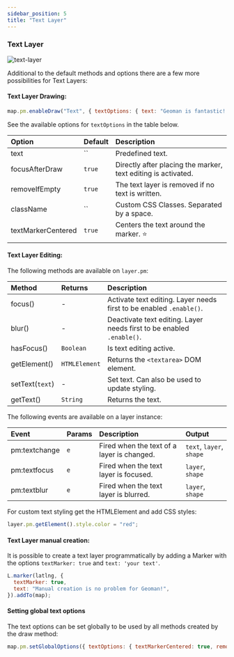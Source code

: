 ```yaml
---
sidebar_position: 5
title: "Text Layer"
---
```

### Text Layer

![text-layer](https://assets.geoman.io//assets/text-layer.gif)

Additional to the default methods and options there are a few more possibilities for Text Layers:

#### Text Layer Drawing:

```js
map.pm.enableDraw("Text", { textOptions: { text: "Geoman is fantastic! 🚀", textMarkerCentered: true } });
```

See the available options for `textOptions` in the table below.

| Option         | Default | Description                                                   |
| :------------- | :------ | :------------------------------------------------------------ |
| text           | ``      | Predefined text.                                              |
| focusAfterDraw | `true`  | Directly after placing the marker, text editing is activated. |
| removeIfEmpty  | `true`  | The text layer is removed if no text is written.              |
| className      | ``      | Custom CSS Classes. Separated by a space.                     |
| textMarkerCentered| `true`  | Centers the text around the marker. ⭐                     |

#### Text Layer Editing:

The following methods are available on `layer.pm`:

| Method          | Returns       | Description                                                           |
| :-------------- | :------------ | :-------------------------------------------------------------------- |
| focus()         | -             | Activate text editing. Layer needs first to be enabled `.enable()`.   |
| blur()          | -             | Deactivate text editing. Layer needs first to be enabled `.enable()`. |
| hasFocus()      | `Boolean`     | Is text editing active.                                               |
| getElement()    | `HTMLElement` | Returns the `<textarea>` DOM element.                                 |
| setText(`text`) | -             | Set text. Can also be used to update styling.                                                            |
| getText()       | `String`      | Returns the text.                                                     |

The following events are available on a layer instance:

| Event         | Params | Description                                | Output                   |
| :------------ | :----- | :----------------------------------------- | :----------------------- |
| pm:textchange | `e`    | Fired when the text of a layer is changed. | `text`, `layer`, `shape` |
| pm:textfocus  | `e`    | Fired when the text layer is focused.      | `layer`, `shape`         |
| pm:textblur   | `e`    | Fired when the text layer is blurred.      | `layer`, `shape`         |

For custom text styling get the HTMLElement and add CSS styles:

```js
layer.pm.getElement().style.color = "red";
```

#### Text Layer manual creation:

It is possible to create a text layer programmatically by adding a Marker with the options `textMarker: true` and `text: 'your text'`.

```js
L.marker(latlng, {
  textMarker: true,
  text: "Manual creation is no problem for Geoman!",
}).addTo(map);
```


#### Setting global text options

The text options can be set globally to be used by all methods created by the draw method:

```js
map.pm.setGlobalOptions({ textOptions: { textMarkerCentered: true, removeIfEmpty: false } });
```